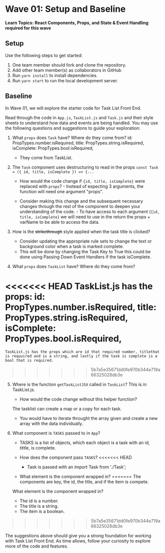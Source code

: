 # Wave 01: Setup and Baseline

**Learn Topics: React Components, Props, and State & Event Handling required for this wave**

## Setup

Use the following steps to get started:

1. One team member should fork and clone the repository.
1. Add other team member(s) as collaborators in GitHub
1. Run `yarn install` to install dependencies.
1. Run `yarn start` to run the local development server.

## Baseline

In Wave 01, we will explore the starter code for Task List Front End.

Read through the code in `App.js`, `TaskList.js` and `Task.js` and their style sheets to understand how data and events are being handled. You may use the following questions and suggestions to guide your exploration:

1. What `props` does `Task` have? Where do they come from?
    id: PropTypes.number.isRequired,
    title: PropTypes.string.isRequired,
    isComplete: PropTypes.bool.isRequired,
    - They come from TaskList.
   
2. The `Task` component uses destructuring to read in the props `const Task = ({ id, title, isComplete }) => {...`
    - How would the code change if `{id, title, isComplete}` were replaced with `props`?
          - Instead of expecting 3 arguments, the function will need one argument "props". 
  
    - Consider making this change and the subsequent necessary changes through the rest of the component to deepen your understanding of the code.
          - To have access to each argument (`{id, title, isComplete}` we will need to use in the return the props + varName to be able to access the data. 
  
3. How is the ~~strikethrough~~ style applied when the task title is clicked?
    - Consider updating the appropriate rule sets to change the text or background color when a task is marked complete.
    - This will be done by changing the Task Key to True this could be done using Passing Down Event Handlers if the task isComplete. 

4. What `props` does `TaskList` have? Where do they come from?

<<<<<<< HEAD
    TaskList.js has the props:
        id: PropTypes.number.isRequired,
      title: PropTypes.string.isRequired,
      isComplete: PropTypes.bool.isRequired,
=======
    TaskList.js has the props which are id that required number, titlethat is requuired and is a string, and lastly if the task is complete is a bool that is required. 
>>>>>>> 5b7a5e35671dd0fe970b344e719a66325028db3e

5. Where is the function `getTaskListJSX` called in `TaskList`?
   This is in TaskList.js. 
    - How would the code change without this helper function?
  
    The tasklist can create a map or a copy for each task. 
    - You would have to iterate throught the array given and create a new array with the data individually. 

6. What component is `TASKS` passed to in `App`?
    - TASKS is a list of objects, which each object is a task with an id, tittle, is complete.

    - How does the component pass `TASKS`?
<<<<<<< HEAD
        - Task is passed with an import Task from './Task';
    - What element is the component wrapped in?
=======
    The components are key, the id, the title, and if the item is compete. 
    
    What element is the component wrapped in?
    - The id is a number.  
    - The title is a string. 
    - The item is a boolean. 
    
>>>>>>> 5b7a5e35671dd0fe970b344e719a66325028db3e

The suggestions above should give you a strong foundation for working with Task List Front End. As time allows, follow your curiosity to explore more of the code and features.








